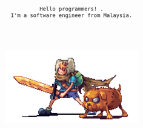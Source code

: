 <p align="center">
  <br>
  <br>
  <br>
  <samp>Hello programmers! .<br> I'm a software engineer from Malaysia.<br><br></samp>
  <br>
  <br>
  <br>
  <br>
  <img src="https://github.com/selimdoyranli/selimdoyranli/blob/master/preview.gif" width="350" />
</p>
